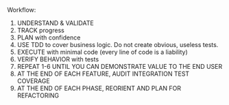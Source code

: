 Workflow: 
1. UNDERSTAND & VALIDATE
2. TRACK progress 
3. PLAN with confidence  
4. USE TDD to cover business logic. Do not create obvious, useless tests.
5. EXECUTE with minimal code (every line of code is a liability)
6. VERIFY BEHAVIOR with tests
7. REPEAT 1-6 UNTIL YOU CAN DEMONSTRATE VALUE TO THE END USER
8. AT THE END OF EACH FEATURE, AUDIT INTEGRATION TEST COVERAGE
9. AT THE END OF EACH PHASE, REORIENT AND PLAN FOR REFACTORING